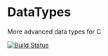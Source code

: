 # DataTypes
More advanced data types for C

[![Build Status](https://travis-ci.org/jereksel/DataTypes.svg?branch=master)](https://travis-ci.org/jereksel/DataTypes)

